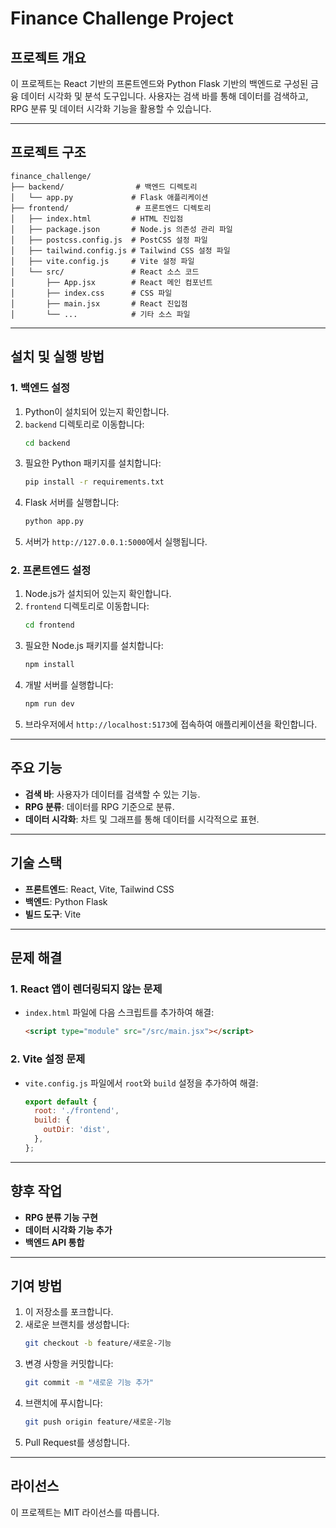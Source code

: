# Finance Challenge Project

## 프로젝트 개요
이 프로젝트는 React 기반의 프론트엔드와 Python Flask 기반의 백엔드로 구성된 금융 데이터 시각화 및 분석 도구입니다. 사용자는 검색 바를 통해 데이터를 검색하고, RPG 분류 및 데이터 시각화 기능을 활용할 수 있습니다.

---

## 프로젝트 구조
```
finance_challenge/
├── backend/                # 백엔드 디렉토리
│   └── app.py             # Flask 애플리케이션
├── frontend/               # 프론트엔드 디렉토리
│   ├── index.html         # HTML 진입점
│   ├── package.json       # Node.js 의존성 관리 파일
│   ├── postcss.config.js  # PostCSS 설정 파일
│   ├── tailwind.config.js # Tailwind CSS 설정 파일
│   ├── vite.config.js     # Vite 설정 파일
│   └── src/               # React 소스 코드
│       ├── App.jsx        # React 메인 컴포넌트
│       ├── index.css      # CSS 파일
│       ├── main.jsx       # React 진입점
│       └── ...            # 기타 소스 파일
```

---

## 설치 및 실행 방법

### 1. 백엔드 설정
1. Python이 설치되어 있는지 확인합니다.
2. `backend` 디렉토리로 이동합니다:
   ```bash
   cd backend
   ```
3. 필요한 Python 패키지를 설치합니다:
   ```bash
   pip install -r requirements.txt
   ```
4. Flask 서버를 실행합니다:
   ```bash
   python app.py
   ```
5. 서버가 `http://127.0.0.1:5000`에서 실행됩니다.

### 2. 프론트엔드 설정
1. Node.js가 설치되어 있는지 확인합니다.
2. `frontend` 디렉토리로 이동합니다:
   ```bash
   cd frontend
   ```
3. 필요한 Node.js 패키지를 설치합니다:
   ```bash
   npm install
   ```
4. 개발 서버를 실행합니다:
   ```bash
   npm run dev
   ```
5. 브라우저에서 `http://localhost:5173`에 접속하여 애플리케이션을 확인합니다.

---

## 주요 기능
- **검색 바**: 사용자가 데이터를 검색할 수 있는 기능.
- **RPG 분류**: 데이터를 RPG 기준으로 분류.
- **데이터 시각화**: 차트 및 그래프를 통해 데이터를 시각적으로 표현.

---

## 기술 스택
- **프론트엔드**: React, Vite, Tailwind CSS
- **백엔드**: Python Flask
- **빌드 도구**: Vite

---

## 문제 해결
### 1. React 앱이 렌더링되지 않는 문제
- `index.html` 파일에 다음 스크립트를 추가하여 해결:
  ```html
  <script type="module" src="/src/main.jsx"></script>
  ```

### 2. Vite 설정 문제
- `vite.config.js` 파일에서 `root`와 `build` 설정을 추가하여 해결:
  ```javascript
  export default {
    root: './frontend',
    build: {
      outDir: 'dist',
    },
  };
  ```

---

## 향후 작업
- **RPG 분류 기능 구현**
- **데이터 시각화 기능 추가**
- **백엔드 API 통합**

---

## 기여 방법
1. 이 저장소를 포크합니다.
2. 새로운 브랜치를 생성합니다:
   ```bash
   git checkout -b feature/새로운-기능
   ```
3. 변경 사항을 커밋합니다:
   ```bash
   git commit -m "새로운 기능 추가"
   ```
4. 브랜치에 푸시합니다:
   ```bash
   git push origin feature/새로운-기능
   ```
5. Pull Request를 생성합니다.

---

## 라이선스
이 프로젝트는 MIT 라이선스를 따릅니다.
